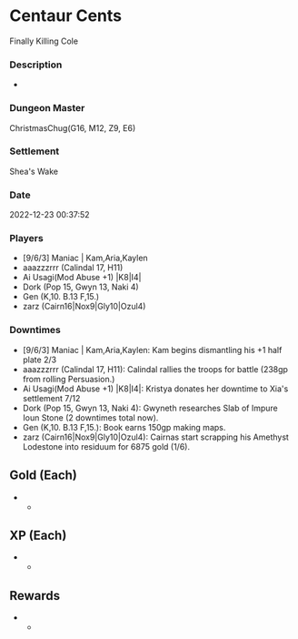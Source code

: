 # Centaur Cents
Finally Killing Cole
### Description
-
### Dungeon Master
ChristmasChug(G16, M12, Z9, E6)
### Settlement
Shea's Wake
### Date
2022-12-23 00:37:52
### Players
* [9/6/3] Maniac | Kam,Aria,Kaylen
* aaazzzrrr (Calindal 17, H11)
* Ai Usagi(Mod Abuse +1) |K8|I4|
* Dork (Pop 15, Gwyn 13, Naki 4)
* Gen (K,10. B.13 F,15.)
* zarz (Cairn16|Nox9|Gly10|Ozul4)
### Downtimes
* [9/6/3] Maniac | Kam,Aria,Kaylen: Kam begins dismantling his +1 half plate 2/3
* aaazzzrrr (Calindal 17, H11): Calindal rallies the troops for battle (238gp from rolling Persuasion.)
* Ai Usagi(Mod Abuse +1) |K8|I4|: Kristya donates her downtime to Xia's settlement 7/12
* Dork (Pop 15, Gwyn 13, Naki 4): Gwyneth researches Slab of Impure Ioun Stone (2 downtimes total now).
* Gen (K,10. B.13 F,15.): Book earns 150gp making maps.
* zarz (Cairn16|Nox9|Gly10|Ozul4): Cairnas start scrapping his Amethyst Lodestone into residuum for 6875 gold (1/6).
## Gold (Each)
* -
## XP (Each)
* -
## Rewards
* -